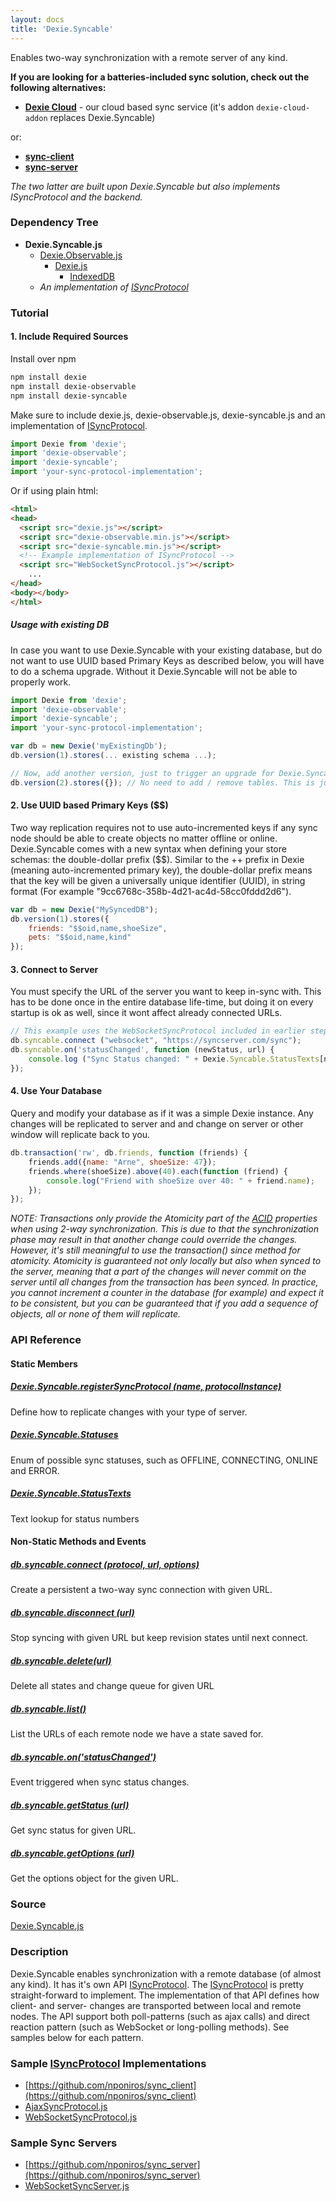 ```yaml
---
layout: docs
title: 'Dexie.Syncable'
---
```


Enables two-way synchronization with a remote server of any kind.

**If you are looking for a batteries-included sync solution, check out the following alternatives:**

* **[Dexie Cloud](/cloud/)** - our cloud based sync service (it's addon `dexie-cloud-addon` replaces Dexie.Syncable)

or:

* **[sync-client](https://www.npmjs.com/package/sync-client)**
* **[sync-server](https://www.npmjs.com/package/sync-server)**

*The two latter are built upon Dexie.Syncable but also implements ISyncProtocol and the backend.*

### Dependency Tree

 * **Dexie.Syncable.js**
   * [Dexie.Observable.js](/docs/Observable/Dexie.Observable.js)
     * [Dexie.js](/docs/Dexie/Dexie.js)
       * [IndexedDB](https://developer.mozilla.org/en-US/docs/Web/API/IndexedDB_API)
   * _An implementation of [ISyncProtocol](/docs/Syncable/Dexie.Syncable.ISyncProtocol)_

### Tutorial

#### 1. Include Required Sources

Install over npm

```bash
npm install dexie
npm install dexie-observable
npm install dexie-syncable
```
Make sure to include dexie.js, dexie-observable.js, dexie-syncable.js and an implementation of [ISyncProtocol](/docs/Syncable/Dexie.Syncable.ISyncProtocol).

```javascript
import Dexie from 'dexie';
import 'dexie-observable';
import 'dexie-syncable';
import 'your-sync-protocol-implementation';
```

Or if using plain html:

```html
<html>
<head>
  <script src="dexie.js"></script>
  <script src="dexie-observable.min.js"></script>
  <script src="dexie-syncable.min.js"></script>
  <!-- Example implementation of ISyncProtocol -->
  <script src="WebSocketSyncProtocol.js"></script>
    ...
</head>
<body></body>
</html>
```

##### Usage with existing DB

In case you want to use Dexie.Syncable with your existing database, but do not want to use UUID based Primary Keys as described below, you will have to do a schema upgrade. Without it Dexie.Syncable will not be able to properly work.

```javascript
import Dexie from 'dexie';
import 'dexie-observable';
import 'dexie-syncable';
import 'your-sync-protocol-implementation';

var db = new Dexie('myExistingDb');
db.version(1).stores(... existing schema ...);

// Now, add another version, just to trigger an upgrade for Dexie.Syncable
db.version(2).stores({}); // No need to add / remove tables. This is just to allow the addon to install its tables.
```

#### 2. Use UUID based Primary Keys ($$)

Two way replication requires not to use auto-incremented keys if any sync node should be able to create objects no matter offline or online. Dexie.Syncable comes with a new syntax when defining your store schemas: the double-dollar prefix ($$). Similar to the ++ prefix in Dexie (meaning auto-incremented primary key), the double-dollar prefix means that the key will be given a universally unique identifier (UUID), in string format (For example "9cc6768c-358b-4d21-ac4d-58cc0fddd2d6").

```javascript
var db = new Dexie("MySyncedDB");
db.version(1).stores({
    friends: "$$oid,name,shoeSize",
    pets: "$$oid,name,kind"
});
```

#### 3. Connect to Server

You must specify the URL of the server you want to keep in-sync with. This has to be done once in the entire database life-time, but doing it on every startup is ok as well, since it wont affect already connected URLs.

```javascript
// This example uses the WebSocketSyncProtocol included in earlier steps.
db.syncable.connect ("websocket", "https://syncserver.com/sync");
db.syncable.on('statusChanged', function (newStatus, url) {
    console.log ("Sync Status changed: " + Dexie.Syncable.StatusTexts[newStatus]);
});
```

#### 4. Use Your Database

Query and modify your database as if it was a simple Dexie instance. Any changes will be replicated to server and and change on server or other window will replicate back to you.

```javascript
db.transaction('rw', db.friends, function (friends) {
    friends.add({name: "Arne", shoeSize: 47});
    friends.where(shoeSize).above(40).each(function (friend) {
        console.log("Friend with shoeSize over 40: " + friend.name);
    });
});
```

_NOTE: Transactions only provide the Atomicity part of the [ACID](http://en.wikipedia.org/wiki/ACID) properties when using 2-way synchronization. This is due to that the synchronization phase may result in that another change could override the changes. However, it's still meaningful to use the transaction() since method for atomicity. Atomicity is guaranteed not only locally but also when synced to the server, meaning that a part of the changes will never commit on the server until all changes from the transaction has been synced. In practice, you cannot increment a counter in the database (for example) and expect it to be consistent, but you can be guaranteed that if you add a sequence of objects, all or none of them will replicate._

### API Reference

#### Static Members

##### [Dexie.Syncable.registerSyncProtocol (name, protocolInstance)](/docs/Syncable/Dexie.Syncable.registerSyncProtocol())
Define how to replicate changes with your type of server.

##### [Dexie.Syncable.Statuses](/docs/Syncable/Dexie.Syncable.Statuses)
Enum of possible sync statuses, such as OFFLINE, CONNECTING, ONLINE and ERROR.

##### [Dexie.Syncable.StatusTexts](/docs/Syncable/Dexie.Syncable.StatusTexts)
Text lookup for status numbers

#### Non-Static Methods and Events

##### [db.syncable.connect (protocol, url, options)](/docs/Syncable/db.syncable.connect())
Create a persistent a two-way sync connection with given URL.

##### [db.syncable.disconnect (url)](/docs/Syncable/db.syncable.disconnect())
Stop syncing with given URL but keep revision states until next connect.

##### [db.syncable.delete(url)](/docs/Syncable/db.syncable.delete())
Delete all states and change queue for given URL

##### [db.syncable.list()](/docs/Syncable/db.syncable.list())
List the URLs of each remote node we have a state saved for.

##### [db.syncable.on('statusChanged')](/docs/Syncable/db.syncable.on('statusChanged'))
Event triggered when sync status changes.

##### [db.syncable.getStatus (url)](/docs/Syncable/db.syncable.getStatus())
Get sync status for given URL.

##### [db.syncable.getOptions (url)](/docs/Syncable/db.syncable.getOptions())

Get the options object for the given URL.

### Source

[Dexie.Syncable.js](https://github.com/dfahlander/Dexie.js/blob/master/addons/Dexie.Syncable/src/Dexie.Syncable.js)

### Description

Dexie.Syncable enables synchronization with a remote database (of almost any kind). It has it's own API [ISyncProtocol](/docs/Syncable/Dexie.Syncable.ISyncProtocol). The [ISyncProtocol](/docs/Syncable/Dexie.Syncable.ISyncProtocol) is pretty straight-forward to implement. The implementation of that API defines how client- and server- changes are transported between local and remote nodes. The API support both poll-patterns (such as ajax calls) and direct reaction pattern (such as WebSocket or long-polling methods). See samples below for each pattern.

### Sample [ISyncProtocol](/docs/Syncable/Dexie.Syncable.ISyncProtocol) Implementations
 * [https://github.com/nponiros/sync_client](https://github.com/nponiros/sync_client)
 * [AjaxSyncProtocol.js](https://github.com/dfahlander/Dexie.js/blob/master/samples/remote-sync/ajax/AjaxSyncProtocol.js)
 * [WebSocketSyncProtocol.js](https://github.com/dfahlander/Dexie.js/blob/master/samples/remote-sync/websocket/WebSocketSyncProtocol.js)

### Sample Sync Servers
 * [https://github.com/nponiros/sync_server](https://github.com/nponiros/sync_server)
 * [WebSocketSyncServer.js](https://github.com/dfahlander/Dexie.js/blob/master/samples/remote-sync/websocket/WebSocketSyncServer.js)
